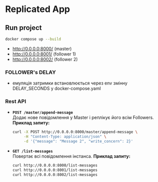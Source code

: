 # Replicated App


## Run project
```bash
docker compose up --build
```
- http://0.0.0.0:8000/ (master)
- http://0.0.0.0:8001/ (follower 1)
- http://0.0.0.0:8002/ (follower 2)

### FOLLOWER's DELAY
- емуляція затримки встановлюється через env змінну DELAY_SECONDS у 
  docker-compose.yaml

### Rest API
- **`POST /master/append-message`**  
  Додає нове повідомлення у Master і реплікує його всім Followers.  
  **Приклад запиту:**
  ```bash
  curl -X POST http://0.0.0.0:8000/master/append-message \
       -H "Content-Type: application/json" \
       -d '{"message": "Message 2", "write_concern": 2}'

- **`GET /list-messages`**  
  Повертає всі повідомлення інстанса.
  **Приклад запиту:**
  ```bash
  curl http://0.0.0.0:8000/list-messages
  curl http://0.0.0.0:8001/list-messages
  curl http://0.0.0.0:8002/list-messages


